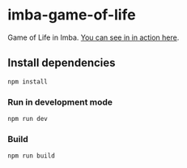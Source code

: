 # imba-game-of-life

Game of Life in Imba. [You can see in in action here](https://taw.github.io/imba-game-of-life).

## Install dependencies

```
npm install
```

### Run in development mode

```
npm run dev
```

### Build

```
npm run build
```
